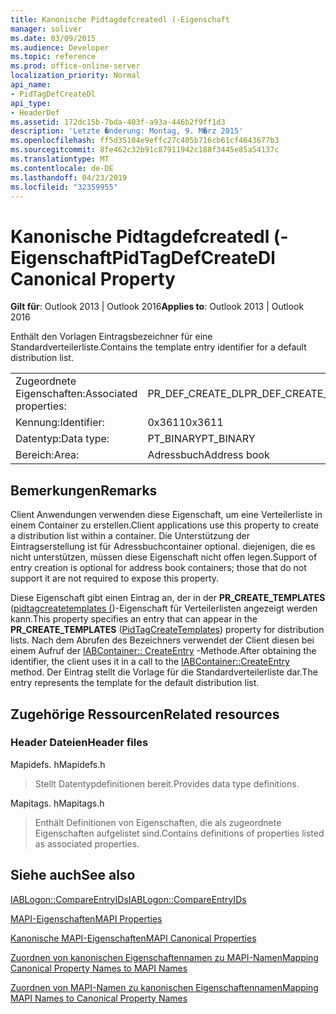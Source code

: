 ```yaml
---
title: Kanonische Pidtagdefcreatedl (-Eigenschaft
manager: soliver
ms.date: 03/09/2015
ms.audience: Developer
ms.topic: reference
ms.prod: office-online-server
localization_priority: Normal
api_name:
- PidTagDefCreateDl
api_type:
- HeaderDef
ms.assetid: 172dc15b-7bda-403f-a93a-446b2f9ff1d3
description: 'Letzte �nderung: Montag, 9. M�rz 2015'
ms.openlocfilehash: ff5d35104e9effc27c405b716cb61cf4643677b3
ms.sourcegitcommit: 8fe462c32b91c87911942c188f3445e85a54137c
ms.translationtype: MT
ms.contentlocale: de-DE
ms.lasthandoff: 04/23/2019
ms.locfileid: "32359955"
---
```

# <a name="pidtagdefcreatedl-canonical-property"></a><span data-ttu-id="e43eb-103">Kanonische Pidtagdefcreatedl (-Eigenschaft</span><span class="sxs-lookup"><span data-stu-id="e43eb-103">PidTagDefCreateDl Canonical Property</span></span>

  
  
<span data-ttu-id="e43eb-104">**Gilt für**: Outlook 2013 | Outlook 2016</span><span class="sxs-lookup"><span data-stu-id="e43eb-104">**Applies to**: Outlook 2013 | Outlook 2016</span></span> 
  
<span data-ttu-id="e43eb-105">Enthält den Vorlagen Eintragsbezeichner für eine Standardverteilerliste.</span><span class="sxs-lookup"><span data-stu-id="e43eb-105">Contains the template entry identifier for a default distribution list.</span></span> 
  
|||
|:-----|:-----|
|<span data-ttu-id="e43eb-106">Zugeordnete Eigenschaften:</span><span class="sxs-lookup"><span data-stu-id="e43eb-106">Associated properties:</span></span>  <br/> |<span data-ttu-id="e43eb-107">PR_DEF_CREATE_DL</span><span class="sxs-lookup"><span data-stu-id="e43eb-107">PR_DEF_CREATE_DL</span></span>  <br/> |
|<span data-ttu-id="e43eb-108">Kennung:</span><span class="sxs-lookup"><span data-stu-id="e43eb-108">Identifier:</span></span>  <br/> |<span data-ttu-id="e43eb-109">0x3611</span><span class="sxs-lookup"><span data-stu-id="e43eb-109">0x3611</span></span>  <br/> |
|<span data-ttu-id="e43eb-110">Datentyp:</span><span class="sxs-lookup"><span data-stu-id="e43eb-110">Data type:</span></span>  <br/> |<span data-ttu-id="e43eb-111">PT_BINARY</span><span class="sxs-lookup"><span data-stu-id="e43eb-111">PT_BINARY</span></span>  <br/> |
|<span data-ttu-id="e43eb-112">Bereich:</span><span class="sxs-lookup"><span data-stu-id="e43eb-112">Area:</span></span>  <br/> |<span data-ttu-id="e43eb-113">Adressbuch</span><span class="sxs-lookup"><span data-stu-id="e43eb-113">Address book</span></span>  <br/> |
   
## <a name="remarks"></a><span data-ttu-id="e43eb-114">Bemerkungen</span><span class="sxs-lookup"><span data-stu-id="e43eb-114">Remarks</span></span>

<span data-ttu-id="e43eb-115">Client Anwendungen verwenden diese Eigenschaft, um eine Verteilerliste in einem Container zu erstellen.</span><span class="sxs-lookup"><span data-stu-id="e43eb-115">Client applications use this property to create a distribution list within a container.</span></span> <span data-ttu-id="e43eb-116">Die Unterstützung der Eintragserstellung ist für Adressbuchcontainer optional. diejenigen, die es nicht unterstützen, müssen diese Eigenschaft nicht offen legen.</span><span class="sxs-lookup"><span data-stu-id="e43eb-116">Support of entry creation is optional for address book containers; those that do not support it are not required to expose this property.</span></span> 
  
<span data-ttu-id="e43eb-117">Diese Eigenschaft gibt einen Eintrag an, der in der **PR_CREATE_TEMPLATES** ([pidtagcreatetemplates (](pidtagcreatetemplates-canonical-property.md))-Eigenschaft für Verteilerlisten angezeigt werden kann.</span><span class="sxs-lookup"><span data-stu-id="e43eb-117">This property specifies an entry that can appear in the **PR_CREATE_TEMPLATES** ([PidTagCreateTemplates](pidtagcreatetemplates-canonical-property.md)) property for distribution lists.</span></span> <span data-ttu-id="e43eb-118">Nach dem Abrufen des Bezeichners verwendet der Client diesen bei einem Aufruf der [IABContainer:: CreateEntry](iabcontainer-createentry.md) -Methode.</span><span class="sxs-lookup"><span data-stu-id="e43eb-118">After obtaining the identifier, the client uses it in a call to the [IABContainer::CreateEntry](iabcontainer-createentry.md) method.</span></span> <span data-ttu-id="e43eb-119">Der Eintrag stellt die Vorlage für die Standardverteilerliste dar.</span><span class="sxs-lookup"><span data-stu-id="e43eb-119">The entry represents the template for the default distribution list.</span></span> 
  
## <a name="related-resources"></a><span data-ttu-id="e43eb-120">Zugehörige Ressourcen</span><span class="sxs-lookup"><span data-stu-id="e43eb-120">Related resources</span></span>

### <a name="header-files"></a><span data-ttu-id="e43eb-121">Header Dateien</span><span class="sxs-lookup"><span data-stu-id="e43eb-121">Header files</span></span>

<span data-ttu-id="e43eb-122">Mapidefs. h</span><span class="sxs-lookup"><span data-stu-id="e43eb-122">Mapidefs.h</span></span>
  
> <span data-ttu-id="e43eb-123">Stellt Datentypdefinitionen bereit.</span><span class="sxs-lookup"><span data-stu-id="e43eb-123">Provides data type definitions.</span></span>
    
<span data-ttu-id="e43eb-124">Mapitags. h</span><span class="sxs-lookup"><span data-stu-id="e43eb-124">Mapitags.h</span></span>
  
> <span data-ttu-id="e43eb-125">Enthält Definitionen von Eigenschaften, die als zugeordnete Eigenschaften aufgelistet sind.</span><span class="sxs-lookup"><span data-stu-id="e43eb-125">Contains definitions of properties listed as associated properties.</span></span>
    
## <a name="see-also"></a><span data-ttu-id="e43eb-126">Siehe auch</span><span class="sxs-lookup"><span data-stu-id="e43eb-126">See also</span></span>



[<span data-ttu-id="e43eb-127">IABLogon::CompareEntryIDs</span><span class="sxs-lookup"><span data-stu-id="e43eb-127">IABLogon::CompareEntryIDs</span></span>](iablogon-compareentryids.md)


[<span data-ttu-id="e43eb-128">MAPI-Eigenschaften</span><span class="sxs-lookup"><span data-stu-id="e43eb-128">MAPI Properties</span></span>](mapi-properties.md)
  
[<span data-ttu-id="e43eb-129">Kanonische MAPI-Eigenschaften</span><span class="sxs-lookup"><span data-stu-id="e43eb-129">MAPI Canonical Properties</span></span>](mapi-canonical-properties.md)
  
[<span data-ttu-id="e43eb-130">Zuordnen von kanonischen Eigenschaftennamen zu MAPI-Namen</span><span class="sxs-lookup"><span data-stu-id="e43eb-130">Mapping Canonical Property Names to MAPI Names</span></span>](mapping-canonical-property-names-to-mapi-names.md)
  
[<span data-ttu-id="e43eb-131">Zuordnen von MAPI-Namen zu kanonischen Eigenschaftennamen</span><span class="sxs-lookup"><span data-stu-id="e43eb-131">Mapping MAPI Names to Canonical Property Names</span></span>](mapping-mapi-names-to-canonical-property-names.md)

